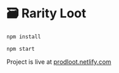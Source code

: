 # 🗃 Rarity Loot


```npm install```

```npm start```

Project is live at [prodloot.netlify.com](https://prodloot.netlify.com)
